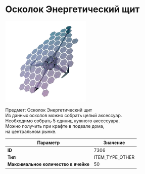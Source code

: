 # Осколок Энергетический щит

![Item Image](../img/7306.webp?raw=true)

Предмет: Осколок Энергетический щит<br>Из данных осколов можно собрать целый аксессуар. <br>Необходимо собрать 5 единиц нужного аксессуара.<br>Можно получить при крафте в подвале дома, <br>на центральном рынке.


| Параметр | Значение |
|----------|----------|
| **ID** | 7306 |
| **Тип** | ITEM_TYPE_OTHER |
| **Максимальное количество в ячейке** | 50 |

